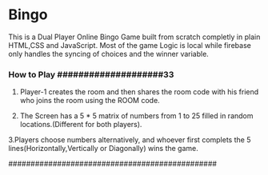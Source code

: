 # Bingo ######################################
This is a Dual Player Online Bingo Game built from scratch completly in plain HTML,CSS and JavaScript.
Most of the game Logic is local while firebase only handles the syncing of choices and the winner variable.

### How to Play ####################33

1. Player-1 creates the room and then shares the room code with his friend who joins the room using the ROOM code.

2. The Screen has a 5 * 5 matrix of numbers from 1 to 25 filled in random locations.(Different for both players).

3.Players choose numbers alternatively, and whoever first complets the 5 lines(Horizontally,Vertically or Diagonally)
   wins the game.
   
   
###############################################

